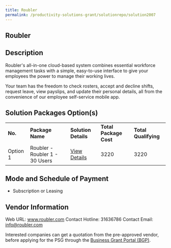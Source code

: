```yaml
---
title: Roubler
permalink: /productivity-solutions-grant/solutionrepo/solution2007
---
```


## Roubler

## Description

Roubler's all-in-one cloud-based system combines essential workforce management tasks with a simple, easy-to-use interface to give your employees the power to manage their working lives.

Your team has the freedom to check rosters, accept and decline shifts, request leave, view payslips, and update their personal details, all from the convenience of our employee self-service mobile app.

## Solution Packages Option(s)

<table>
<tr>
<td><b>No.</b></td>
<td><b>Package Name</b></td>
<td><b>Solution Details</b></td>
<td><b>Total Package Cost</b></td>
<td><b>Total Qualifying</b></td>
</tr>
<tr>
<td>Option 1</td>
<td>Roubler - Roubler 1 - 30 Users </td>
<td><a href='https://www.gobusiness.gov.sg/images/psg/Roubler20200690_Desensitised_Annex_3_Part_1.pdf'>View Details</a></td>
<td>3220</td>
<td>3220</td>
</tr>
</table>

## Mode and Schedule of Payment

 - Subscription or Leasing

## Vendor Information

 Web URL: www.roubler.com 
Contact Hotline: 31636786 
Contact Email: info@roubler.com 


Interested companies can get a quotation from the pre-approved vendor, before applying for the PSG through the <a href='https://www.businessgrants.gov.sg/'>Business Grant Portal (BGP)</a>.

<script src="/jquery/resize-tables.js"></script>
